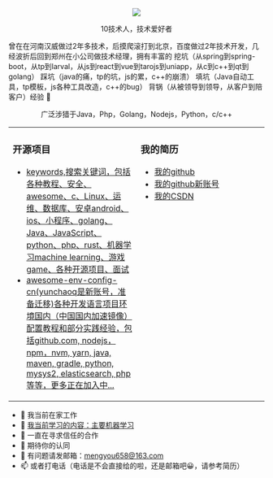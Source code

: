 <p align="center">
  <img src="https://github-readme-stats.vercel.app/api?username=mengyou658&show_icons=true&theme=graywhite"/>
</p>
<p align="center"> 10技术人，技术爱好者 </p>  
<p align="left">曾在在河南汉威做过2年多技术，后摸爬滚打到北京，百度做过2年技术开发，几经波折后回到郑州在小公司做技术经理，拥有丰富的 挖坑（从spring到spring-boot，从tp到larval，从js到react到vue到tarojs到uniapp，从c到c++到qt到golang） 踩坑（java的痛，tp的坑，js的累，c++的崩溃） 填坑（Java自动工具，tp模板，js各种工具改造，c++的bug） 背锅（从被领导到领导，从客户到陪客户）经验 🐶   </p>  
<p align="center">广泛涉猎于Java，Php，Golang，Nodejs，Python，c/c++ </p>  
<table align="center"><tr>
<td valign="top" width="50%">

### 开源项目  
- [keywords,搜索关键词，包括各种教程、安全、awesome、c、Linux、运维、数据库、安卓android、ios、小程序、golang、Java、JavaScript、python、php、rust、机器学习machine learning、游戏game、各种开源项目、面试](https://github.com/mengyou658/keywords)	
- [awesome-env-config-cn(yunchaoq是新账号，准备迁移)各种开发语言项目环境国内（中国国内加速镜像）配置教程和部分实践经验，包括github.com, nodejs，npm，nvm, yarn, java, maven, gradle, python, mysys2, elasticsearch, php等等，更多正在加入中...](https://github.com/mengyou658/awesome-env-config-cn)
</td>
<td valign="top" width="50%">

### 我的简历
- [我的github](https://github.com/mengyou658)
- [我的github新账号](https://github.com/yunchaoq)
- [我的CSDN](https://blog.csdn.net/mengyouyouzi)

</td>
</tr></table>

- 🔭 我当前在家工作
- 🌱 [我当前学习的内容：主要机器学习](https://github.com/mengyou658/keywords#%E6%9C%80%E8%BF%91%E5%B0%9D%E8%AF%95%E5%AD%A6%E4%B9%A0)
- 👯 一直在寻求信任的合作
- 🤔 期待你的认同
- 💬 有问题请发邮箱：mengyou658@163.com
- 📫 或者打电话（电话是不会直接给的啦，还是邮箱吧😀，请参考简历）

